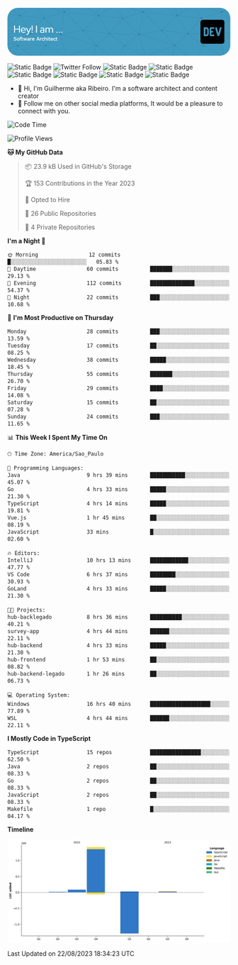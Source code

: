 ![Header](./assets/github-header-image.png)

![Static Badge](https://img.shields.io/badge/Software%20Architect-blue)
 ![Twitter Follow](https://img.shields.io/twitter/follow/dev_pkg) ![Static Badge](https://img.shields.io/badge/Java-orange) ![Static Badge](https://img.shields.io/badge/Springboot-green) ![Static Badge](https://img.shields.io/badge/Golang-blue) ![Static Badge](https://img.shields.io/badge/Nodejs-green) ![Static Badge](https://img.shields.io/badge/Javascript-yellow) ![Static Badge](https://img.shields.io/badge/Vuejs-green)

- 👋 Hi, I'm Guilherme aka Ribeiro. I'm a software architect and content creator
- 👀 Follow me on other social media platforms, It would be a pleasure to connect with you.

<!--START_SECTION:waka-->
![Code Time](http://img.shields.io/badge/Code%20Time-61%20hrs%2038%20mins-blue)

![Profile Views](http://img.shields.io/badge/Profile%20Views-1-blue)

**🐱 My GitHub Data** 

> 📦 23.9 kB Used in GitHub's Storage 
 > 
> 🏆 153 Contributions in the Year 2023
 > 
> 💼 Opted to Hire
 > 
> 📜 26 Public Repositories 
 > 
> 🔑 4 Private Repositories 
 > 
**I'm a Night 🦉** 

```text
🌞 Morning                12 commits          █░░░░░░░░░░░░░░░░░░░░░░░░   05.83 % 
🌆 Daytime                60 commits          ███████░░░░░░░░░░░░░░░░░░   29.13 % 
🌃 Evening                112 commits         ██████████████░░░░░░░░░░░   54.37 % 
🌙 Night                  22 commits          ███░░░░░░░░░░░░░░░░░░░░░░   10.68 % 
```
📅 **I'm Most Productive on Thursday** 

```text
Monday                   28 commits          ███░░░░░░░░░░░░░░░░░░░░░░   13.59 % 
Tuesday                  17 commits          ██░░░░░░░░░░░░░░░░░░░░░░░   08.25 % 
Wednesday                38 commits          █████░░░░░░░░░░░░░░░░░░░░   18.45 % 
Thursday                 55 commits          ███████░░░░░░░░░░░░░░░░░░   26.70 % 
Friday                   29 commits          ████░░░░░░░░░░░░░░░░░░░░░   14.08 % 
Saturday                 15 commits          ██░░░░░░░░░░░░░░░░░░░░░░░   07.28 % 
Sunday                   24 commits          ███░░░░░░░░░░░░░░░░░░░░░░   11.65 % 
```


📊 **This Week I Spent My Time On** 

```text
🕑︎ Time Zone: America/Sao_Paulo

💬 Programming Languages: 
Java                     9 hrs 39 mins       ███████████░░░░░░░░░░░░░░   45.07 % 
Go                       4 hrs 33 mins       █████░░░░░░░░░░░░░░░░░░░░   21.30 % 
TypeScript               4 hrs 14 mins       █████░░░░░░░░░░░░░░░░░░░░   19.81 % 
Vue.js                   1 hr 45 mins        ██░░░░░░░░░░░░░░░░░░░░░░░   08.19 % 
JavaScript               33 mins             █░░░░░░░░░░░░░░░░░░░░░░░░   02.60 % 

🔥 Editors: 
IntelliJ                 10 hrs 13 mins      ████████████░░░░░░░░░░░░░   47.77 % 
VS Code                  6 hrs 37 mins       ████████░░░░░░░░░░░░░░░░░   30.93 % 
GoLand                   4 hrs 33 mins       █████░░░░░░░░░░░░░░░░░░░░   21.30 % 

🐱‍💻 Projects: 
hub-backlegado           8 hrs 36 mins       ██████████░░░░░░░░░░░░░░░   40.21 % 
survey-app               4 hrs 44 mins       ██████░░░░░░░░░░░░░░░░░░░   22.11 % 
hub-backend              4 hrs 33 mins       █████░░░░░░░░░░░░░░░░░░░░   21.30 % 
hub-frontend             1 hr 53 mins        ██░░░░░░░░░░░░░░░░░░░░░░░   08.82 % 
hub-backend-legado       1 hr 26 mins        ██░░░░░░░░░░░░░░░░░░░░░░░   06.73 % 

💻 Operating System: 
Windows                  16 hrs 40 mins      ███████████████████░░░░░░   77.89 % 
WSL                      4 hrs 44 mins       ██████░░░░░░░░░░░░░░░░░░░   22.11 % 
```

**I Mostly Code in TypeScript** 

```text
TypeScript               15 repos            ████████████████░░░░░░░░░   62.50 % 
Java                     2 repos             ██░░░░░░░░░░░░░░░░░░░░░░░   08.33 % 
Go                       2 repos             ██░░░░░░░░░░░░░░░░░░░░░░░   08.33 % 
JavaScript               2 repos             ██░░░░░░░░░░░░░░░░░░░░░░░   08.33 % 
Makefile                 1 repo              █░░░░░░░░░░░░░░░░░░░░░░░░   04.17 % 
```



**Timeline**

![Lines of Code chart](https://raw.githubusercontent.com/Guilhrib/Guilhrib/main/assets/bar_graph.png)


 Last Updated on 22/08/2023 18:34:23 UTC
<!--END_SECTION:waka-->
